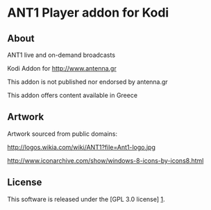 ANT1 Player addon for Kodi
======================

About
-----
ANT1 live and on-demand broadcasts

Kodi Addon for http://www.antenna.gr

This addon is not published nor endorsed by antenna.gr

This addon offers content available in Greece


Artwork
---------------------
Artwork sourced from public domains:

http://logos.wikia.com/wiki/ANT1?file=Ant1-logo.jpg

http://www.iconarchive.com/show/windows-8-icons-by-icons8.html


License
-------
This software is released under the [GPL 3.0 license] [1].

[1]: http://www.gnu.org/licenses/gpl-3.0.html
